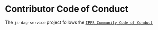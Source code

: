 # Contributor Code of Conduct

The `js-dag-service` project follows the [`IPFS Community Code of Conduct`](https://github.com/ipfs/community/blob/master/code-of-conduct.md)
